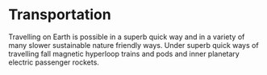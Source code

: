 # Transportation

Travelling on Earth is possible in a superb quick way and in a variety of many slower sustainable nature friendly ways. 
Under superb quick ways of travelling fall magnetic hyperloop trains and pods and inner planetary electric passenger rockets. 

